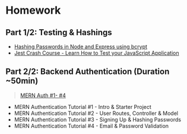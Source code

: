 # Homework

## Part 1/2: Testing & Hashings

- [Hashing Passwords in Node and Express using bcrypt](https://youtu.be/AzA_LTDoFqY)
- [Jest Crash Course - Learn How to Test your JavaScript Application](https://youtu.be/ajiAl5UNzBU)

## Part 2/2: Backend Authentication (Duration ~50min)

> [MERN Auth #1- #4](https://www.youtube.com/playlist?list=PL4cUxeGkcC9g8OhpOZxNdhXggFz2lOuCT)

- MERN Authentication Tutorial #1 - Intro & Starter Project
- MERN Authentication Tutorial #2 - User Routes, Controller & Model
- MERN Authentication Tutorial #3 - Signing Up & Hashing Passwords
- MERN Authentication Tutorial #4 - Email & Password Validation
